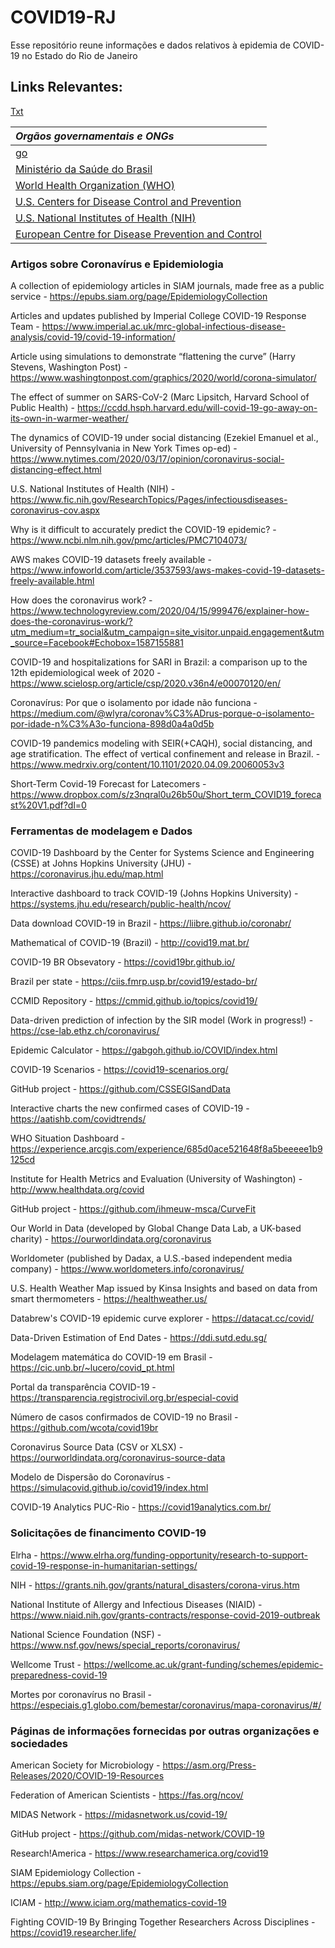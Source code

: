 
# COVID19-RJ

Esse repositório reune informações e dados relativos à epidemia de COVID-19 no Estado do Rio de Janeiro

## Links Relevantes:

<a href="https://www.google.com" target="_blank">Txt</a>

| *Orgãos governamentais e ONGs* |
| :----- |
| [go](http://stackoverflow.com)|
|[Ministério da Saúde do Brasil](https://saude.gov.br/) |
|[World Health Organization (WHO)](https://www.who.int/emergencies/diseases/novel-coronavirus-2019) |
|[U.S. Centers for Disease Control and Prevention](https://www.cdc.gov/coronavirus/2019-ncov/index.html) | 
|[U.S. National Institutes of Health (NIH)](https://www.fic.nih.gov/ResearchTopics/Pages/infectiousdiseases-coronavirus-cov.aspx)| 
|[European Centre for Disease Prevention and Control]( https://www.ecdc.europa.eu/en/covid-19-pandemic) |

### Artigos sobre Coronavírus e Epidemiologia

A collection of epidemiology articles in SIAM journals, made free as a public service - https://epubs.siam.org/page/EpidemiologyCollection

Articles and updates published by Imperial College COVID-19 Response Team - https://www.imperial.ac.uk/mrc-global-infectious-disease-analysis/covid-19/covid-19-information/

Article using simulations to demonstrate “flattening the curve” (Harry Stevens, Washington Post) - https://www.washingtonpost.com/graphics/2020/world/corona-simulator/

The effect of summer on SARS-CoV-2 (Marc Lipsitch, Harvard School of Public Health) - https://ccdd.hsph.harvard.edu/will-covid-19-go-away-on-its-own-in-warmer-weather/

The dynamics of COVID-19 under social distancing (Ezekiel Emanuel et al., University of Pennsylvania in New York Times op-ed) - 
https://www.nytimes.com/2020/03/17/opinion/coronavirus-social-distancing-effect.html

U.S. National Institutes of Health (NIH) - https://www.fic.nih.gov/ResearchTopics/Pages/infectiousdiseases-coronavirus-cov.aspx

Why is it difficult to accurately predict the COVID-19 epidemic? - https://www.ncbi.nlm.nih.gov/pmc/articles/PMC7104073/

AWS makes COVID-19 datasets freely available - https://www.infoworld.com/article/3537593/aws-makes-covid-19-datasets-freely-available.html

How does the coronavirus work? - https://www.technologyreview.com/2020/04/15/999476/explainer-how-does-the-coronavirus-work/?utm_medium=tr_social&utm_campaign=site_visitor.unpaid.engagement&utm_source=Facebook#Echobox=1587155881

COVID-19 and hospitalizations for SARI in Brazil: a comparison up to the 12th epidemiological week of 2020 - https://www.scielosp.org/article/csp/2020.v36n4/e00070120/en/

Coronavírus: Por que o isolamento por idade não funciona - https://medium.com/@wlyra/coronav%C3%ADrus-porque-o-isolamento-por-idade-n%C3%A3o-funciona-898d0a4a0d5b

COVID-19 pandemics modeling with SEIR(+CAQH), social distancing, and age stratification. The effect of vertical confinement and release in Brazil. - https://www.medrxiv.org/content/10.1101/2020.04.09.20060053v3

Short-Term Covid-19 Forecast for Latecomers - https://www.dropbox.com/s/z3nqral0u26b50u/Short_term_COVID19_forecast%20V1.pdf?dl=0

### Ferramentas de modelagem e Dados

COVID-19 Dashboard by the Center for Systems Science and Engineering (CSSE) at Johns Hopkins University (JHU) - https://coronavirus.jhu.edu/map.html

Interactive dashboard to track COVID-19 (Johns Hopkins University) - https://systems.jhu.edu/research/public-health/ncov/

Data download COVID-19 in Brazil - https://liibre.github.io/coronabr/

Mathematical of COVID-19 (Brazil) - http://covid19.mat.br/

COVID-19 BR Obsevatory - https://covid19br.github.io/

Brazil per state - https://ciis.fmrp.usp.br/covid19/estado-br/

CCMID Repository - https://cmmid.github.io/topics/covid19/

Data-driven prediction of infection by the SIR model (Work in progress!) - https://cse-lab.ethz.ch/coronavirus/

Epidemic Calculator - https://gabgoh.github.io/COVID/index.html

COVID-19 Scenarios - https://covid19-scenarios.org/

GitHub project - https://github.com/CSSEGISandData 

Interactive charts the new confirmed cases of COVID-19 - https://aatishb.com/covidtrends/

WHO Situation Dashboard - https://experience.arcgis.com/experience/685d0ace521648f8a5beeeee1b9125cd

Institute for Health Metrics and Evaluation (University of Washington) - http://www.healthdata.org/covid 

GitHub project - https://github.com/ihmeuw-msca/CurveFit  

Our World in Data (developed by Global Change Data Lab, a UK-based charity) - https://ourworldindata.org/coronavirus 

Worldometer (published by Dadax, a U.S.-based independent media company) - https://www.worldometers.info/coronavirus/ 

U.S. Health Weather Map issued by Kinsa Insights and based on data from smart thermometers -  https://healthweather.us/

Databrew's COVID-19 epidemic curve explorer - https://datacat.cc/covid/

Data-Driven Estimation of End Dates - https://ddi.sutd.edu.sg/

Modelagem matemática do COVID-19 em Brasil - https://cic.unb.br/~lucero/covid_pt.html

Portal da transparência COVID-19 - https://transparencia.registrocivil.org.br/especial-covid

Número de casos confirmados de COVID-19 no Brasil - https://github.com/wcota/covid19br

Coronavirus Source Data (CSV or XLSX) - https://ourworldindata.org/coronavirus-source-data

Modelo de Dispersão do Coronavírus - https://simulacovid.github.io/covid19/index.html

COVID-19 Analytics PUC-Rio - https://covid19analytics.com.br/

### Solicitações de financimento COVID-19

Elrha - https://www.elrha.org/funding-opportunity/research-to-support-covid-19-response-in-humanitarian-settings/ 

NIH - https://grants.nih.gov/grants/natural_disasters/corona-virus.htm

National Institute of Allergy and Infectious Diseases (NIAID) - https://www.niaid.nih.gov/grants-contracts/response-covid-2019-outbreak 

National Science Foundation (NSF) - https://www.nsf.gov/news/special_reports/coronavirus/

Wellcome Trust - https://wellcome.ac.uk/grant-funding/schemes/epidemic-preparedness-covid-19

Mortes por coronavírus no Brasil - https://especiais.g1.globo.com/bemestar/coronavirus/mapa-coronavirus/#/

### Páginas de informações fornecidas por outras organizações e sociedades

American Society for Microbiology - https://asm.org/Press-Releases/2020/COVID-19-Resources

Federation of American Scientists - https://fas.org/ncov/

MIDAS Network - https://midasnetwork.us/covid-19/

GitHub project - https://github.com/midas-network/COVID-19 

Research!America - https://www.researchamerica.org/covid19

SIAM Epidemiology Collection - https://epubs.siam.org/page/EpidemiologyCollection

ICIAM - http://www.iciam.org/mathematics-covid-19

Fighting COVID-19 By Bringing Together Researchers Across Disciplines - https://covid19.researcher.life/

